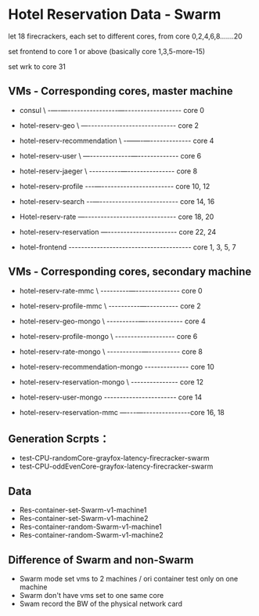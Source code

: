 # Hotel Reservation Data - Swarm

let 18 firecrackers, each set to different cores, from core 0,2,4,6,8…….20

set frontend to core 1 or above (basically core 1,3,5-more-15)

set wrk to core 31

## VMs - Corresponding cores, master machine
* consul \ -—-—----------------—------------------ core 0
* hotel-reserv-geo \ —---------------------------- core 2
* hotel-reserv-recommendation \ -——-—------------- core 4
* hotel-reserv-user \ —-------------—------------- core 6
* hotel-reserv-jaeger \ ----------—--------------- core 8

* hotel-reserv-profile ---—----------------------- core 10, 12
* hotel-reserv-search --—------------------------- core 14, 16
* Hotel-reserv-rate —----------------------------- core 18, 20
* hotel-reserv-reservation —---------------------- core 22, 24

* hotel-frontend --------------------------------------- core 1, 3, 5, 7

## VMs - Corresponding cores, secondary machine
* hotel-reserv-rate-mmc \ ---------—-------------- core 0
* hotel-reserv-profile-mmc \ ----------—---------- core 2
* hotel-reserv-geo-mongo \ ----------—------------ core 4
* hotel-reserv-profile-mongo \ ------------------- core 6
* hotel-reserv-rate-mongo \ -----------—---------- core 8
* hotel-reserv-recommendation-mongo -------------- core 10

* hotel-reserv-reservation-mongo \ --------------- core 12
* hotel-reserv-user-mongo  ----------------------- core 14

* hotel-reserv-reservation-mmc —---—---------------core 16, 18


## Generation Scrpts：
* test-CPU-randomCore-grayfox-latency-firecracker-swarm
* test-CPU-oddEvenCore-grayfox-latency-firecracker-swarm

## Data
* Res-container-set-Swarm-v1-machine1
* Res-container-set-Swarm-v1-machine2
* Res-container-random-Swarm-v1-machine1
* Res-container-random-Swarm-v1-machine2

## Difference of Swarm and non-Swarm
* Swarm mode set vms to 2 machines / ori container test only on one machine
* Swarm don't have vms set to one same core 
* Swam record the BW of the physical network card 